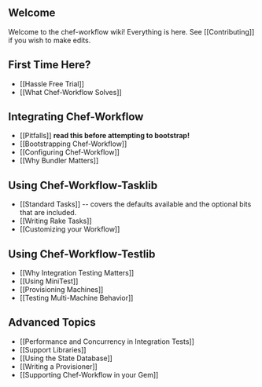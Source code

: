 Welcome
-------

Welcome to the chef-workflow wiki! Everything is here. See [[Contributing]] if
you wish to make edits.

First Time Here?
----------------

* [[Hassle Free Trial]]
* [[What Chef-Workflow Solves]]

Integrating Chef-Workflow
-------------------------

* [[Pitfalls]] **read this before attempting to bootstrap!**
* [[Bootstrapping Chef-Workflow]]
* [[Configuring Chef-Workflow]]
* [[Why Bundler Matters]]

Using Chef-Workflow-Tasklib
---------------------------

* [[Standard Tasks]] -- covers the defaults available and the optional bits that are included.
* [[Writing Rake Tasks]]
* [[Customizing your Workflow]]

Using Chef-Workflow-Testlib
---------------------------

* [[Why Integration Testing Matters]]
* [[Using MiniTest]]
* [[Provisioning Machines]]
* [[Testing Multi-Machine Behavior]]

Advanced Topics
---------------

* [[Performance and Concurrency in Integration Tests]]
* [[Support Libraries]]
* [[Using the State Database]]
* [[Writing a Provisioner]]
* [[Supporting Chef-Workflow in your Gem]]
